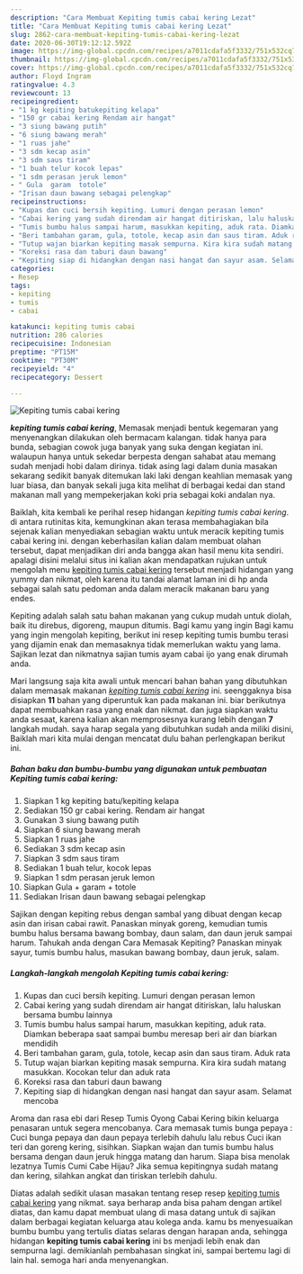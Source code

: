 ```yaml
---
description: "Cara Membuat Kepiting tumis cabai kering Lezat"
title: "Cara Membuat Kepiting tumis cabai kering Lezat"
slug: 2862-cara-membuat-kepiting-tumis-cabai-kering-lezat
date: 2020-06-30T19:12:12.592Z
image: https://img-global.cpcdn.com/recipes/a7011cdafa5f3332/751x532cq70/kepiting-tumis-cabai-kering-foto-resep-utama.jpg
thumbnail: https://img-global.cpcdn.com/recipes/a7011cdafa5f3332/751x532cq70/kepiting-tumis-cabai-kering-foto-resep-utama.jpg
cover: https://img-global.cpcdn.com/recipes/a7011cdafa5f3332/751x532cq70/kepiting-tumis-cabai-kering-foto-resep-utama.jpg
author: Floyd Ingram
ratingvalue: 4.3
reviewcount: 13
recipeingredient:
- "1 kg kepiting batukepiting kelapa"
- "150 gr cabai kering Rendam air hangat"
- "3 siung bawang putih"
- "6 siung bawang merah"
- "1 ruas jahe"
- "3 sdm kecap asin"
- "3 sdm saus tiram"
- "1 buah telur kocok lepas"
- "1 sdm perasan jeruk lemon"
- " Gula  garam  totole"
- "Irisan daun bawang sebagai pelengkap"
recipeinstructions:
- "Kupas dan cuci bersih kepiting. Lumuri dengan perasan lemon"
- "Cabai kering yang sudah direndam air hangat ditiriskan, lalu haluskan bersama bumbu lainnya"
- "Tumis bumbu halus sampai harum, masukkan kepiting, aduk rata. Diamkan beberapa saat sampai bumbu meresap beri air dan biarkan mendidih"
- "Beri tambahan garam, gula, totole, kecap asin dan saus tiram. Aduk rata"
- "Tutup wajan biarkan kepiting masak sempurna. Kira kira sudah matang masukkan. Kocokan telur dan aduk rata"
- "Koreksi rasa dan taburi daun bawang"
- "Kepiting siap di hidangkan dengan nasi hangat dan sayur asam. Selamat mencoba"
categories:
- Resep
tags:
- kepiting
- tumis
- cabai

katakunci: kepiting tumis cabai 
nutrition: 286 calories
recipecuisine: Indonesian
preptime: "PT15M"
cooktime: "PT30M"
recipeyield: "4"
recipecategory: Dessert

---
```



![Kepiting tumis cabai kering](https://img-global.cpcdn.com/recipes/a7011cdafa5f3332/751x532cq70/kepiting-tumis-cabai-kering-foto-resep-utama.jpg)

<b><i>kepiting tumis cabai kering</i></b>, Memasak menjadi bentuk kegemaran yang menyenangkan dilakukan oleh bermacam kalangan. tidak hanya para bunda, sebagian cowok juga banyak yang suka dengan kegiatan ini. walaupun hanya untuk sekedar berpesta dengan sahabat atau memang sudah menjadi hobi dalam dirinya. tidak asing lagi dalam dunia masakan sekarang sedikit banyak ditemukan laki laki dengan keahlian memasak yang luar biasa, dan banyak sekali juga kita melihat di berbagai kedai dan stand makanan mall yang mempekerjakan koki pria sebagai koki andalan nya.

Baiklah, kita kembali ke perihal resep hidangan <i>kepiting tumis cabai kering</i>. di antara rutinitas kita, kemungkinan akan terasa membahagiakan bila sejenak kalian menyediakan sebagian waktu untuk meracik kepiting tumis cabai kering ini. dengan keberhasilan kalian dalam membuat olahan tersebut, dapat menjadikan diri anda bangga akan hasil menu kita sendiri. apalagi disini melalui situs ini kalian akan mendapatkan rujukan untuk mengolah menu <u>kepiting tumis cabai kering</u> tersebut menjadi hidangan yang yummy dan nikmat, oleh karena itu tandai alamat laman ini di hp anda sebagai salah satu pedoman anda dalam meracik makanan baru yang endes.

Kepiting adalah salah satu bahan makanan yang cukup mudah untuk diolah, baik itu direbus, digoreng, maupun ditumis. Bagi kamu yang ingin Bagi kamu yang ingin mengolah kepiting, berikut ini resep kepiting tumis bumbu terasi yang dijamin enak dan memasaknya tidak memerlukan waktu yang lama. Sajikan lezat dan nikmatnya sajian tumis ayam cabai ijo yang enak dirumah anda.


Mari langsung saja kita awali untuk mencari bahan bahan yang dibutuhkan dalam memasak makanan <u><i>kepiting tumis cabai kering</i></u> ini. seenggaknya bisa disiapkan <b>11</b> bahan yang diperuntuk kan pada makanan ini. biar berikutnya dapat membuahkan rasa yang enak dan nikmat. dan juga siapkan waktu anda sesaat, karena kalian akan memprosesnya kurang lebih dengan <b>7</b> langkah mudah. saya harap segala yang dibutuhkan sudah anda miliki disini, Baiklah mari kita mulai dengan mencatat dulu bahan perlengkapan berikut ini.

<!--inarticleads1-->

##### Bahan baku dan bumbu-bumbu yang digunakan untuk pembuatan Kepiting tumis cabai kering:

1. Siapkan 1 kg kepiting batu/kepiting kelapa
1. Sediakan 150 gr cabai kering. Rendam air hangat
1. Gunakan 3 siung bawang putih
1. Siapkan 6 siung bawang merah
1. Siapkan 1 ruas jahe
1. Sediakan 3 sdm kecap asin
1. Siapkan 3 sdm saus tiram
1. Sediakan 1 buah telur, kocok lepas
1. Siapkan 1 sdm perasan jeruk lemon
1. Siapkan  Gula + garam + totole
1. Sediakan Irisan daun bawang sebagai pelengkap


Sajikan dengan kepiting rebus dengan sambal yang dibuat dengan kecap asin dan irisan cabai rawit. Panaskan minyak goreng, kemudian tumis bumbu halus bersama bawang bombay, daun salam, dan daun jeruk sampai harum. Tahukah anda dengan Cara Memasak Kepiting? Panaskan minyak sayur, tumis bumbu halus, masukan bawang bombay, daun jeruk, salam. 

<!--inarticleads2-->

##### Langkah-langkah mengolah Kepiting tumis cabai kering:

1. Kupas dan cuci bersih kepiting. Lumuri dengan perasan lemon
1. Cabai kering yang sudah direndam air hangat ditiriskan, lalu haluskan bersama bumbu lainnya
1. Tumis bumbu halus sampai harum, masukkan kepiting, aduk rata. Diamkan beberapa saat sampai bumbu meresap beri air dan biarkan mendidih
1. Beri tambahan garam, gula, totole, kecap asin dan saus tiram. Aduk rata
1. Tutup wajan biarkan kepiting masak sempurna. Kira kira sudah matang masukkan. Kocokan telur dan aduk rata
1. Koreksi rasa dan taburi daun bawang
1. Kepiting siap di hidangkan dengan nasi hangat dan sayur asam. Selamat mencoba


Aroma dan rasa ebi dari Resep Tumis Oyong Cabai Kering bikin keluarga penasaran untuk segera mencobanya. Cara memasak tumis bunga pepaya : Cuci bunga pepaya dan daun pepaya terlebih dahulu lalu rebus Cuci ikan teri dan goreng kering, sisihkan. Siapkan wajan dan tumis bumbu halus bersama dengan daun jeruk hingga matang dan harum. Siapa bisa menolak lezatnya Tumis Cumi Cabe Hijau? Jika semua kepitingnya sudah matang dan kering, silahkan angkat dan tiriskan terlebih dahulu. 

Diatas adalah sedikit ulasan masakan tentang resep resep <u>kepiting tumis cabai kering</u> yang nikmat. saya berharap anda bisa paham dengan artikel diatas, dan kamu dapat membuat ulang di masa datang untuk di sajikan dalam berbagai kegiatan keluarga atau kolega anda. kamu bs menyesuaikan bumbu bumbu yang tertulis diatas selaras dengan harapan anda, sehingga hidangan <b>kepiting tumis cabai kering</b> ini bs menjadi lebih enak dan sempurna lagi. demikianlah pembahasan singkat ini, sampai bertemu lagi di lain hal. semoga hari anda menyenangkan.
